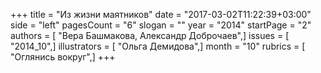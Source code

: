 +++
title = "Из жизни маятников"
date = "2017-03-02T11:22:39+03:00"
side = "left"
pagesCount = "6"
slogan = ""
year = "2014"
startPage = "2"
authors = [ "Вера Башмакова, Александр Доброчаев",]
issues = [ "2014_10",]
illustrators = [ "Ольга Демидова",]
month = "10"
rubrics = [ "Оглянись вокруг",]
+++
